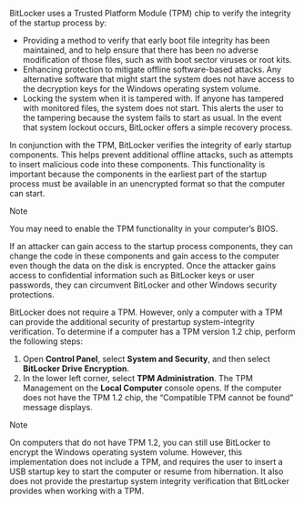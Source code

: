 BitLocker uses a Trusted Platform Module (TPM) chip to verify the integrity of the startup process by:

 -  Providing a method to verify that early boot file integrity has been maintained, and to help ensure that there has been no adverse modification of those files, such as with boot sector viruses or root kits.
 -  Enhancing protection to mitigate offline software-based attacks. Any alternative software that might start the system does not have access to the decryption keys for the Windows operating system volume.
 -  Locking the system when it is tampered with. If anyone has tampered with monitored files, the system does not start. This alerts the user to the tampering because the system fails to start as usual. In the event that system lockout occurs, BitLocker offers a simple recovery process.

In conjunction with the TPM, BitLocker verifies the integrity of early startup components. This helps prevent additional offline attacks, such as attempts to insert malicious code into these components. This functionality is important because the components in the earliest part of the startup process must be available in an unencrypted format so that the computer can start.

> [!NOTE]
> You may need to enable the TPM functionality in your computer’s BIOS.

If an attacker can gain access to the startup process components, they can change the code in these components and gain access to the computer even though the data on the disk is encrypted. Once the attacker gains access to confidential information such as BitLocker keys or user passwords, they can circumvent BitLocker and other Windows security protections.

BitLocker does not require a TPM. However, only a computer with a TPM can provide the additional security of prestartup system-integrity verification. To determine if a computer has a TPM version 1.2 chip, perform the following steps:

1.  Open **Control Panel**, select **System and Security**, and then select **BitLocker Drive Encryption**.
2.  In the lower left corner, select **TPM Administration**. The TPM Management on the **Local Computer** console opens. If the computer does not have the TPM 1.2 chip, the “Compatible TPM cannot be found” message displays.

> [!NOTE]
> On computers that do not have TPM 1.2, you can still use BitLocker to encrypt the Windows operating system volume. However, this implementation does not include a TPM, and requires the user to insert a USB startup key to start the computer or resume from hibernation. It also does not provide the prestartup system integrity verification that BitLocker provides when working with a TPM.
